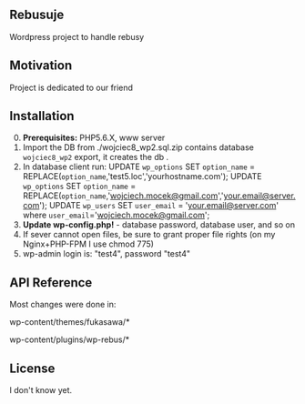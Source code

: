## Rebusuje
Wordpress project to handle rebusy

## Motivation

Project is dedicated to our friend

## Installation
0. **Prerequisites:** PHP5.6.X, www server
1. Import the DB from ./wojciec8_wp2.sql.zip contains database `wojciec8_wp2` export, it creates the db .
2. In database client run:
UPDATE `wp_options` SET `option_name` = REPLACE(`option_name`,'test5.loc','yourhostname.com');
UPDATE `wp_options` SET `option_name` = REPLACE(`option_name`,'wojciech.mocek@gmail.com','your.email@server.com');
UPDATE `wp_users` SET `user_email` = 'your.email@server.com' where `user_email`='wojciech.mocek@gmail.com';
3. **Update wp-config.php!** - database password, database user, and so on
4. If sever cannot open files, be sure to grant proper file rights (on my Nginx+PHP-FPM I use chmod 775)
5. wp-admin login is: "test4", password "test4"



## API Reference

Most changes were done in:

wp-content/themes/fukasawa/*

wp-content/plugins/wp-rebus/*


## License

I don't know yet.

